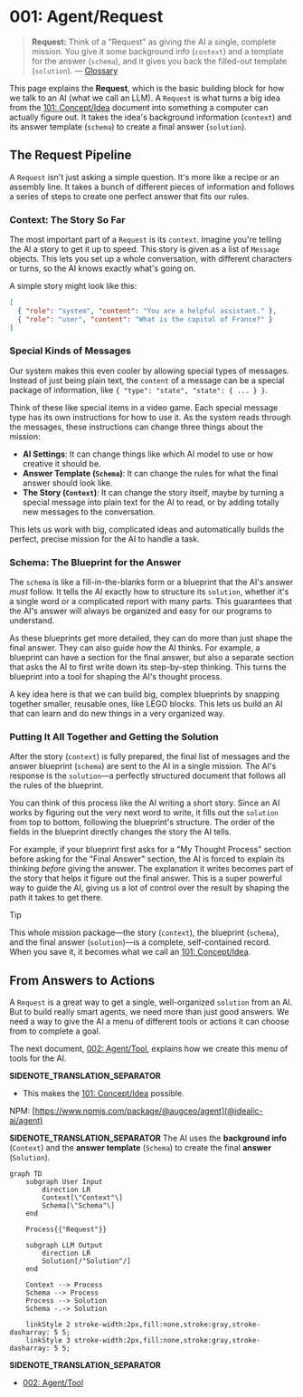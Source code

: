 # 001: Agent/Request

> **Request:** Think of a "Request" as giving the AI a single, complete mission. You give it some background info (`context`) and a template for the answer (`schema`), and it gives you back the filled-out template (`solution`). — [Glossary](./000_glossary.md)

This page explains the **Request**, which is the basic building block for how we talk to an AI (what we call an LLM). A `Request` is what turns a big idea from the [101: Concept/Idea](./101_concept_idea.md) document into something a computer can actually figure out. It takes the idea's background information (`context`) and its answer template (`schema`) to create a final answer (`solution`).

## The Request Pipeline

A `Request` isn't just asking a simple question. It's more like a recipe or an assembly line. It takes a bunch of different pieces of information and follows a series of steps to create one perfect answer that fits our rules.

### Context: The Story So Far

The most important part of a `Request` is its `context`. Imagine you're telling the AI a story to get it up to speed. This story is given as a list of `Message` objects. This lets you set up a whole conversation, with different characters or turns, so the AI knows exactly what's going on.

A simple story might look like this:

```json
[
  { "role": "system", "content": "You are a helpful assistant." },
  { "role": "user", "content": "What is the capital of France?" }
]
```

### Special Kinds of Messages

Our system makes this even cooler by allowing special types of messages. Instead of just being plain text, the `content` of a message can be a special package of information, like `{ "type": "state", "state": { ... } }`.

Think of these like special items in a video game. Each special message type has its own instructions for how to use it. As the system reads through the messages, these instructions can change three things about the mission:

- **AI Settings**: It can change things like which AI model to use or how creative it should be.
- **Answer Template (`Schema`)**: It can change the rules for what the final answer should look like.
- **The Story (`Context`)**: It can change the story itself, maybe by turning a special message into plain text for the AI to read, or by adding totally new messages to the conversation.

This lets us work with big, complicated ideas and automatically builds the perfect, precise mission for the AI to handle a task.

### Schema: The Blueprint for the Answer

The `schema` is like a fill-in-the-blanks form or a blueprint that the AI's answer _must_ follow. It tells the AI exactly how to structure its `solution`, whether it's a single word or a complicated report with many parts. This guarantees that the AI's answer will always be organized and easy for our programs to understand.

As these blueprints get more detailed, they can do more than just shape the final answer. They can also guide _how_ the AI thinks. For example, a blueprint can have a section for the final answer, but also a separate section that asks the AI to first write down its step-by-step thinking. This turns the blueprint into a tool for shaping the AI's thought process.

A key idea here is that we can build big, complex blueprints by snapping together smaller, reusable ones, like LEGO blocks. This lets us build an AI that can learn and do new things in a very organized way.

### Putting It All Together and Getting the Solution

After the story (`context`) is fully prepared, the final list of messages and the answer blueprint (`schema`) are sent to the AI in a single mission. The AI's response is the `solution`—a perfectly structured document that follows all the rules of the blueprint.

You can think of this process like the AI writing a short story. Since an AI works by figuring out the very next word to write, it fills out the `solution` from top to bottom, following the blueprint's structure. The order of the fields in the blueprint directly changes the story the AI tells.

For example, if your blueprint first asks for a "My Thought Process" section before asking for the "Final Answer" section, the AI is forced to explain its thinking _before_ giving the answer. The explanation it writes becomes part of the story that helps it figure out the final answer. This is a super powerful way to guide the AI, giving us a lot of control over the result by shaping the path it takes to get there.

> [!TIP]
> This whole mission package—the story (`context`), the blueprint (`schema`), and the final answer (`solution`)—is a complete, self-contained record. When you save it, it becomes what we call an [101: Concept/Idea](./101_concept_idea.md).

## From Answers to Actions

A `Request` is a great way to get a single, well-organized `solution` from an AI. But to build really smart agents, we need more than just good answers. We need a way to give the AI a menu of different tools or actions it can choose from to complete a goal.

The next document, [002: Agent/Tool](./002_agent_tool.md), explains how we create this menu of tools for the AI.

**SIDENOTE_TRANSLATION_SEPARATOR**

- This makes the [101: Concept/Idea](./101_concept_idea.md) possible.

NPM: [https://www.npmjs.com/package/@augceo/agent](@idealic-ai/agent)

**SIDENOTE_TRANSLATION_SEPARATOR**
The AI uses the **background info** (`Context`) and the **answer template** (`Schema`) to create the final **answer** (`Solution`).

```mermaid
graph TD
    subgraph User Input
        direction LR
        Context[\"Context"\]
        Schema[\"Schema"\]
    end

    Process{{"Request"}}

    subgraph LLM Output
        direction LR
        Solution[/"Solution"/]
    end

    Context --> Process
    Schema --> Process
    Process --> Solution
    Schema -.-> Solution

    linkStyle 2 stroke-width:2px,fill:none,stroke:gray,stroke-dasharray: 5 5;
    linkStyle 3 stroke-width:2px,fill:none,stroke:gray,stroke-dasharray: 5 5;
```

**SIDENOTE_TRANSLATION_SEPARATOR**

- [002: Agent/Tool](./002_agent_tool.md)
